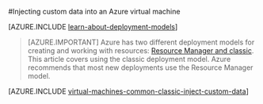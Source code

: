 <properties
	pageTitle="Injecting Custom Data into Virtual Machines | Azure"
	description="This topic describes how to inject custom data into an Azure virtual machine when the instance is created and how to locate the custom data on either Windows or Linux."
	services="virtual-machines-linux"
	documentationCenter=""
	authors="squillace"
	manager="timlt"
	editor="tysonn"
	tags="azure-service-management" />

<tags
	ms.service="virtual-machines-linux"
	ms.date="04/18/2016"
	wacn.date=""/>

#Injecting custom data into an Azure virtual machine

[AZURE.INCLUDE [learn-about-deployment-models](../includes/learn-about-deployment-models-classic-include.md)]
> [AZURE.IMPORTANT] Azure has two different deployment models for creating and working with resources:  [Resource Manager and classic](/documentation/articles/resource-manager-deployment-model/).  This article covers using the classic deployment model. Azure recommends that most new deployments use the Resource Manager model.

[AZURE.INCLUDE [virtual-machines-common-classic-inject-custom-data](../includes/virtual-machines-common-classic-inject-custom-data.md)]
